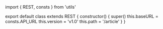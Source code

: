   import { REST, consts } from 'utils'
  
  export default class extends REST {
    constructor() {
      super()
      this.baseURL = consts.API_URL
      this.version = 'v1.0'
      this.path = '/article'
    }
  }
